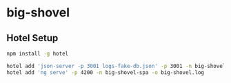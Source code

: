 # big-shovel

## Hotel Setup

```sh
npm install -g hotel

hotel add 'json-server -p 3001 logs-fake-db.json' -p 3001 -n big-shovel-fake-db -o big-shovel-fake-db.log
hotel add 'ng serve' -p 4200 -n big-shovel-spa -o big-shovel.log
```